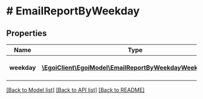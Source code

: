 # # EmailReportByWeekday

## Properties

Name | Type | Description | Notes
------------ | ------------- | ------------- | -------------
**weekday** | [**\EgoiClient\EgoiModel\EmailReportByWeekdayWeekdayInner[]**](EmailReportByWeekdayWeekdayInner.md) | Email stats grouped by date | [optional]

[[Back to Model list]](../../README.md#models) [[Back to API list]](../../README.md#endpoints) [[Back to README]](../../README.md)

